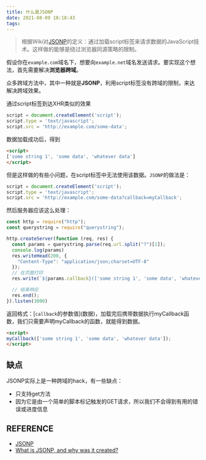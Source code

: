 ```yaml
---
title: 什么是JSONP
date: 2021-08-09 18:18:43
tags:
---
```



> 根据Wiki对[JSONP](https://en.wikipedia.org/wiki/JSONP)的定义：通过加载script标签来请求数据的JavaScript技术。这样做的能够是绕过浏览器同源策略的限制。

假设你在`example.com`域名下，想要向`example.net`域名发送请求。要实现这个想法，首先需要解决**浏览器跨域**。

众多跨域方法中，其中一种就是**JSONP**，利用script标签没有跨域的限制，来达解决跨域效果。

通过script标签到达XHR类似的效果

```javascript
script = document.createElement('script');
script.type = 'text/javascript';
script.src = 'http://example.com/some-data';
```

数据加载成功后，得到

```html
<script>
['some string 1', 'some data', 'whatever data']
</script>
```

但是这样做的有些小问题，在script标签中无法使用该数据。`JSONP`的做法是：

```javascript
script = document.createElement('script');
script.type = 'text/javascript';
script.src = 'http://example.com/some-data?callback=myCallback';
```

然后服务器应该这么处理：

```javascript
const http = require("http");
const querystring = require("querystring");

http.createServer(function (req, res) {
  const params = querystring.parse(req.url.split("?")[1]);
  console.log(params)
  res.writeHead(200, {
    "Content-Type": "application/json;charset=UTF-8"
  });
  // 在页面打印
  res.write(`${params.callback}(['some string 1', 'some data', 'whatever data'])`)

  // 结束响应
  res.end();
}).listen(3000)
```

返回格式：\[`callback`的参数值\](数据)，加载完后携带数据执行myCallback函数，我们只需要声明myCallback的函数，就能得到数据。

```html
<script>
myCallback(['some string 1', 'some data', 'whatever data']);
</script>
```

## 缺点

JSONP实际上是一种跨域的hack，有一些缺点：

- 只支持get方法
- 因为它是由一个简单的脚本标记触发的GET请求，所以我们不会得到有用的错误或进度信息


## REFERENCE

- [JSONP](https://en.wikipedia.org/wiki/JSONP)
- [What is JSONP, and why was it created?](https://stackoverflow.com/a/2067584/14806308)